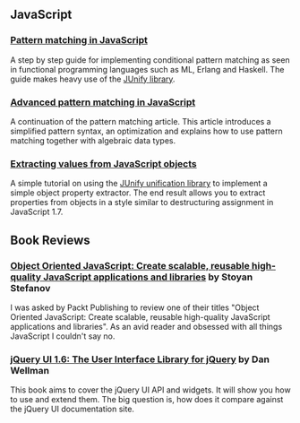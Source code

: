 ## JavaScript

### [Pattern matching in JavaScript](pattern-matching.html)

A step by step guide for implementing conditional pattern matching as seen in functional programming languages such as ML, Erlang and Haskell. The guide makes heavy use of the [JUnify library](../projects/junify/).

### [Advanced pattern matching in JavaScript](advanced-pattern-matching.html)

A continuation of the pattern matching article. This article introduces a simplified pattern syntax, an optimization and explains how to use pattern matching together with algebraic data types.

### [Extracting values from JavaScript objects](extracting-object-values.html)

A simple tutorial on using the [JUnify unification library](../projects/junify/) to implement a simple object property extractor. The end result allows you to extract properties from objects in a style similar to destructuring assignment in JavaScript 1.7.

## Book Reviews

### [Object Oriented JavaScript: Create scalable, reusable high-quality JavaScript applications and libraries](object-oriented-javascript.html) by Stoyan Stefanov

I was asked by Packt Publishing to review one of their titles "Object Oriented JavaScript: Create scalable, reusable high-quality JavaScript applications and libraries". As an avid reader and obsessed with all things JavaScript I couldn't say no.

### [jQuery UI 1.6: The User Interface Library for jQuery](jquery-ui.html) by Dan Wellman

This book aims to cover the jQuery UI API and widgets. It will show you how to use and extend them. The big question is, how does it compare against the jQuery UI documentation site.
